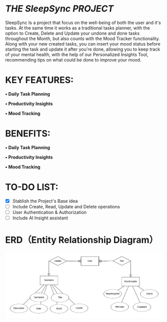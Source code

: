 # *THE SleepSync PROJECT*

 SleepSync Is a project that focus on the well-being of both the user and it's tasks. At the same time it works as a traditional tasks planner, with the option to Create, Delete and Update your undone and done tasks throughout the Month, but also counts with the Mood Tracker functionality. Along with your new created tasks, you can insert your mood status before starting the task and update it after you're done, allowing you to keep track of your mental health, with the help of our Personalized Insights Tool, recommending tips on what could be done to improve your mood.



# KEY FEATURES:

**•	Daily Task Planning**

**•	Productivity Insights**

**•	Mood Tracking**


# BENEFITS:

**•	Daily Task Planning**

**•	Productivity Insights**

**•	Mood Tracking**

# TO-DO LIST:
- [x] Stablish the Project's Base idea
- [ ] Include Create, Read, Update and Delete operations
- [ ] User Authentication & Authorization
- [ ] Include AI Insight assistant

# ERD（Entity Relationship Diagram）
![ER Diagram](Docs/erd.png)